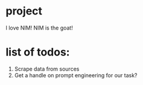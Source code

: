 # project
I love NIM! NIM is the goat!

# list of todos:

1. Scrape data from sources
2. Get a handle on prompt engineering for our task?
